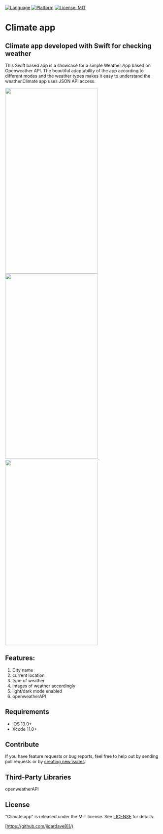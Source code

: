 [![Language](http://img.shields.io/badge/language-Swift-pink?style=flat
)](https://developer.apple.com/swift)
[![Platform](https://img.shields.io/badge/platform-iOS%20%7C%20-blue)]()
[![License: MIT](https://img.shields.io/badge/License-MIT-yellow.svg)](https://opensource.org/licenses/MIT)

# <h1>Climate app</h1> 
<h2>Climate app developed with Swift for checking weather </h2>


This Swift based app is a showcase for a simple Weather App based on Openweather API. The beautiful adaptability of the app according to different modes and the weather types makes it easy to understand the weather.Climate app uses JSON API access. 


  
<img src="https://user-images.githubusercontent.com/13096575/123765329-4616b080-d8e3-11eb-9c05-44fa01729f1f.png" width="300" height="600">__<img src="https://user-images.githubusercontent.com/13096575/123765345-49aa3780-d8e3-11eb-8d7c-82051206614f.png" width="300" height="600">___
<img src="https://user-images.githubusercontent.com/13096575/123765347-4a42ce00-d8e3-11eb-99ba-35e5ac79ee88.png" width="300" height="600">




<h2>Features: </h2>

1. City name
2. current location
3. type of weather
4. images of weather accordingly
5. light/dark mode enabled
6. openweatherAPI







   
  </p>
 

  <div style="text-align: center">
  
  
  </div>
</p>

## Requirements

- iOS 13.0+
- Xcode 11.0+

## Contribute

If you have feature requests or bug reports, feel free to help out by sending pull requests or by [creating new issues](https://github.com/jigardave8/Climateapp_swift5_iOS13/issues). 


    
## Third-Party Libraries

openweatherAPI


## License

"Climate app" is released under the MIT license. See [LICENSE](mit) for details.

[https://github.com/jigardave8](/)

[swift-image]:https://img.shields.io/badge/swift-5.0-orange.svg
[swift-url]: https://swift.org/
[license-image]: https://img.shields.io/badge/License-MIT-blue.svg
[license-url]: LICENSE

